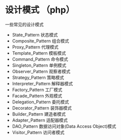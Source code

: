 # 设计模式 （php）

一些常见的设计模式
- State_Pattern 状态模式
- Composite_Pattern 组合模式
- Proxy_Pattern 代理模式
- Template_Pattern 模板模式
- Command_Pattern 命令模式
- Singleton_Pattern 单例模式
- Observer_Pattern 观察者模式
- Strategy_Pattern 策略模式
- Interpreter_Pattern 解释器模式
- Factory_Pattern 工厂模式
- Facade_Pattern 外观模式
- Delegation_Pattern 委托模式
- Decorator_Pattern 装饰器模式
- Builder_Pattern 建造者模式
- Adapter_Pattern 适配器模式
- DAO_Pattern 数据访问对象(Data Access Object)模式
- Visitor_Pattern 访问者模式